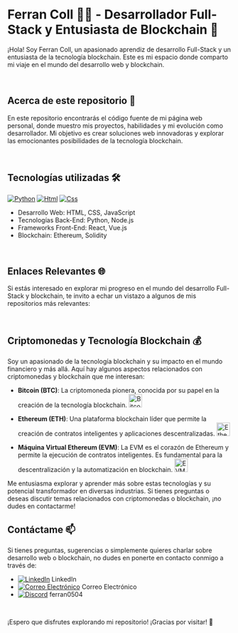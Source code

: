 # Ferran Coll 👨‍💻 - Desarrollador Full-Stack y Entusiasta de Blockchain 🚀

¡Hola! Soy Ferran Coll, un apasionado aprendiz de desarrollo Full-Stack y un entusiasta de la tecnología blockchain. Este es mi espacio donde comparto mi viaje en el mundo del desarrollo web y blockchain.

<br>

## Acerca de este repositorio 📁

En este repositorio encontrarás el código fuente de mi página web personal, donde muestro mis proyectos, habilidades y mi evolución como desarrollador. Mi objetivo es crear soluciones web innovadoras y explorar las emocionantes posibilidades de la tecnología blockchain.

<br>

## Tecnologías utilizadas 🛠️


[![Python](https://img.shields.io/badge/Python-yellow?style=for-the-badge&logo=python&logoColor=white&labelColor=101010)]()
[![Html](https://img.shields.io/badge/HTML-white?style=for-the-badge&logo=html5&logoColor=white&labelColor=black&color=%23E34F26)]()
[![Css](https://img.shields.io/badge/css-white?style=for-the-badge&logo=css3&logoColor=white&labelColor=black&color=blue)]()



- Desarrollo Web: HTML, CSS, JavaScript
- Tecnologías Back-End: Python, Node.js
- Frameworks Front-End: React, Vue.js
- Blockchain: Ethereum, Solidity

<br>

## Enlaces Relevantes 🌐

Si estás interesado en explorar mi progreso en el mundo del desarrollo Full-Stack y blockchain, te invito a echar un vistazo a algunos de mis repositorios más relevantes:

<br>

## Criptomonedas y Tecnología Blockchain 💰

Soy un apasionado de la tecnología blockchain y su impacto en el mundo financiero y más allá. Aquí hay algunos aspectos relacionados con criptomonedas y blockchain que me interesan:

- **Bitcoin (BTC)**: La criptomoneda pionera, conocida por su papel en la creación de la tecnología blockchain. [<img src="https://cryptologos.cc/logos/bitcoin-btc-logo.png" alt="Bitcoin Logo" width="30"/>](https://bitcoin.org/)

- **Ethereum (ETH)**: Una plataforma blockchain líder que permite la creación de contratos inteligentes y aplicaciones descentralizadas. [<img src="https://cryptologos.cc/logos/ethereum-eth-logo.png" alt="Ethereum Logo" width="30"/>](https://ethereum.org/)

- **Máquina Virtual Ethereum (EVM)**: La EVM es el corazón de Ethereum y permite la ejecución de contratos inteligentes. Es fundamental para la descentralización y la automatización en blockchain. [<img src="https://cryptologos.cc/logos/ethereum-eth-logo.png" alt="EVM Logo" width="30"/>](https://ethereum.org/greeter)

Me entusiasma explorar y aprender más sobre estas tecnologías y su potencial transformador en diversas industrias. Si tienes preguntas o deseas discutir temas relacionados con criptomonedas o blockchain, ¡no dudes en contactarme!


## Contáctame 📫

Si tienes preguntas, sugerencias o simplemente quieres charlar sobre desarrollo web o blockchain, no dudes en ponerte en contacto conmigo a través de:

- [![LinkedIn](https://fontawesome.com/icons/linkedin-square?style=brands)](https://www.linkedin.com/in/ferran-coll-) LinkedIn
- [![Correo Electrónico](https://fontawesome.com/icons/envelope?style=solid)](ferrancolllopez@gmail.com) Correo Electrónico
- [![Discord](https://fontawesome.com/icons/discord?style=brands)](Discord) ferran0504



<br>

¡Espero que disfrutes explorando mi repositorio! ¡Gracias por visitar! 👋

